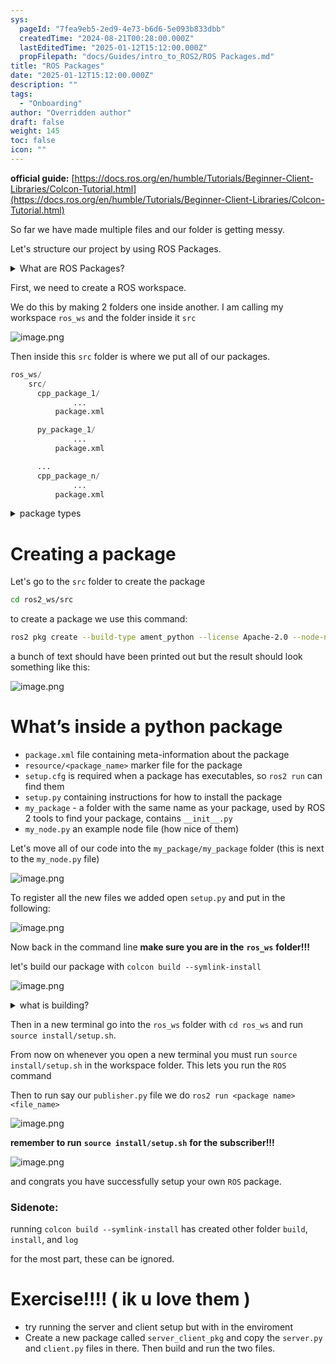 ```yaml
---
sys:
  pageId: "7fea9eb5-2ed9-4e73-b6d6-5e093b833dbb"
  createdTime: "2024-08-21T00:28:00.000Z"
  lastEditedTime: "2025-01-12T15:12:00.000Z"
  propFilepath: "docs/Guides/intro_to_ROS2/ROS Packages.md"
title: "ROS Packages"
date: "2025-01-12T15:12:00.000Z"
description: ""
tags:
  - "Onboarding"
author: "Overridden author"
draft: false
weight: 145
toc: false
icon: ""
---
```


**official guide:** [https://docs.ros.org/en/humble/Tutorials/Beginner-Client-Libraries/Colcon-Tutorial.html](https://docs.ros.org/en/humble/Tutorials/Beginner-Client-Libraries/Colcon-Tutorial.html)

So far we have made multiple files and our folder is getting messy.

Let's structure our project by using ROS Packages.

<details>

<summary>What are ROS Packages?</summary>

ROS Packages are, as the name implies, packages of code that are highly sharable between ROS developers.

They consist of a folder, `package.xml` file, and source code

```python
      cpp_package_1/
		      ... imagine much code files here ..
          package.xml
```

</details>

First, we need to create a ROS workspace.

We do this by making 2 folders one inside another. I am calling my workspace `ros_ws` and the folder inside it `src`

![image.png](https://prod-files-secure.s3.us-west-2.amazonaws.com/d518164a-d88e-44d1-a4ee-3adb3bd8bce0/70706947-fd18-4537-a67b-e12946812d31/image.png?X-Amz-Algorithm=AWS4-HMAC-SHA256&X-Amz-Content-Sha256=UNSIGNED-PAYLOAD&X-Amz-Credential=ASIAZI2LB466YLGF4HWL%2F20250514%2Fus-west-2%2Fs3%2Faws4_request&X-Amz-Date=20250514T220131Z&X-Amz-Expires=3600&X-Amz-Security-Token=IQoJb3JpZ2luX2VjEGYaCXVzLXdlc3QtMiJHMEUCIQC1JUAFSTp7ZADPm5ZAf7IbdOLiAAr3GjMWJ0B0ARhBvAIgQyh3kBoCFPcZd5FdfGQdtRxRQGUH%2BppoZ3%2FBoWvMjQIq%2FwMIHxAAGgw2Mzc0MjMxODM4MDUiDABA0neNpIsibt4p8SrcA90mCohPl6pH3zHCVlX9tNwJjBQf3xqbeDI8PbC8lgsmxj6mvg8Jc%2F0Cd9kCp3VGtGv4%2FdJby%2FqbeZMm%2FhwGaOcYLAdXolDwgJmlfGdMXh7RuhkQbpVe%2B2%2BirGK76tpPn2p60uSP4iP757RVmRIEFzU8Xxz%2FvJR1fmRB35vLGPI2pIPhnbDdMfmH6ee336wcxNnbm%2B%2FWfOwqr7z4EQtV1%2FSlSztTEqDipZCW1ZHsXecq7bxz6Mxy74AuBxuS%2BEDCQwbiShv%2BfhmQTWz3Gb2Jt8qFpZ0F27%2BYHN%2FBuAzKNaBatY18KjqU%2BAXwoDNhtjRy1rXV910YQkQE0Aghcehttx4y8Uj2WteIG5mz3oXYGwn%2BqrZoVzg7iLTcgJl9e21ERsSsHzLIt91tuP3OMhCP%2BZQkDabrHyqTIbNgq3OMRVwORDruzrtbJbY1DRUSRzmsigtXK4t%2B9QfKl3E1weOESZFCOZj29CG925Agm19miBIU%2B8P554ondye7N4imFHgQXzu%2BnOATx1JiqfY9HCXCG6CgCkjSHHOj97l7x39XD7s09AfiYr%2BSgK%2B1YBGyfEjCdGdhZLJqEaxcntWMgs3QCSWsuVVHQGBUl%2B0eDlA7ZHb76jUcpiD7BwP4v%2BiZMLehlMEGOqUBcJNRAKS%2F3aGZQRzVZE0ZztUryyncSRbFsa6%2FTQxAD3KlCy%2Fq8g6Zc30tyg294h4%2FvYx3exLezCWB32Kn%2F2blxaTZjyGdUWAHK1wCzWgSZxAt7irGAJZPjIQvtwv3oD0QZINgmdj9tTmi1zjWSwCGrnLaTZeVImd0q91UQea2865bpv3uKFY7QGYZkW2QUqhZu3NZVZYUVnYCwgee%2Bpkasu9QrW96&X-Amz-Signature=8c9d635825acb69b39aae43b1b8f4d5a2e78e88926d5d2e4bf305c3ab64e30ee&X-Amz-SignedHeaders=host&x-id=GetObject)

Then inside this `src` folder is where we put all of our packages.

```python
ros_ws/
    src/
      cpp_package_1/
		      ...
          package.xml

      py_package_1/
		      ...
          package.xml

      ...
      cpp_package_n/
		      ...
          package.xml

```

<details>

<summary>package types</summary>

packages can be either `C++` or python.

the intern file structure is different for each but for this guide we will stick to creating python packages

</details>

# Creating a package

Let's go to the `src` folder to create the package

```bash
cd ros2_ws/src
```

to create a package we use this command:

```bash
ros2 pkg create --build-type ament_python --license Apache-2.0 --node-name my_node my_package
```

a bunch of text should have been printed out but the result should look something like this:

![image.png](https://prod-files-secure.s3.us-west-2.amazonaws.com/d518164a-d88e-44d1-a4ee-3adb3bd8bce0/e6cf1e3f-8512-4a3e-b131-079f800bf3e8/image.png?X-Amz-Algorithm=AWS4-HMAC-SHA256&X-Amz-Content-Sha256=UNSIGNED-PAYLOAD&X-Amz-Credential=ASIAZI2LB466YLGF4HWL%2F20250514%2Fus-west-2%2Fs3%2Faws4_request&X-Amz-Date=20250514T220131Z&X-Amz-Expires=3600&X-Amz-Security-Token=IQoJb3JpZ2luX2VjEGYaCXVzLXdlc3QtMiJHMEUCIQC1JUAFSTp7ZADPm5ZAf7IbdOLiAAr3GjMWJ0B0ARhBvAIgQyh3kBoCFPcZd5FdfGQdtRxRQGUH%2BppoZ3%2FBoWvMjQIq%2FwMIHxAAGgw2Mzc0MjMxODM4MDUiDABA0neNpIsibt4p8SrcA90mCohPl6pH3zHCVlX9tNwJjBQf3xqbeDI8PbC8lgsmxj6mvg8Jc%2F0Cd9kCp3VGtGv4%2FdJby%2FqbeZMm%2FhwGaOcYLAdXolDwgJmlfGdMXh7RuhkQbpVe%2B2%2BirGK76tpPn2p60uSP4iP757RVmRIEFzU8Xxz%2FvJR1fmRB35vLGPI2pIPhnbDdMfmH6ee336wcxNnbm%2B%2FWfOwqr7z4EQtV1%2FSlSztTEqDipZCW1ZHsXecq7bxz6Mxy74AuBxuS%2BEDCQwbiShv%2BfhmQTWz3Gb2Jt8qFpZ0F27%2BYHN%2FBuAzKNaBatY18KjqU%2BAXwoDNhtjRy1rXV910YQkQE0Aghcehttx4y8Uj2WteIG5mz3oXYGwn%2BqrZoVzg7iLTcgJl9e21ERsSsHzLIt91tuP3OMhCP%2BZQkDabrHyqTIbNgq3OMRVwORDruzrtbJbY1DRUSRzmsigtXK4t%2B9QfKl3E1weOESZFCOZj29CG925Agm19miBIU%2B8P554ondye7N4imFHgQXzu%2BnOATx1JiqfY9HCXCG6CgCkjSHHOj97l7x39XD7s09AfiYr%2BSgK%2B1YBGyfEjCdGdhZLJqEaxcntWMgs3QCSWsuVVHQGBUl%2B0eDlA7ZHb76jUcpiD7BwP4v%2BiZMLehlMEGOqUBcJNRAKS%2F3aGZQRzVZE0ZztUryyncSRbFsa6%2FTQxAD3KlCy%2Fq8g6Zc30tyg294h4%2FvYx3exLezCWB32Kn%2F2blxaTZjyGdUWAHK1wCzWgSZxAt7irGAJZPjIQvtwv3oD0QZINgmdj9tTmi1zjWSwCGrnLaTZeVImd0q91UQea2865bpv3uKFY7QGYZkW2QUqhZu3NZVZYUVnYCwgee%2Bpkasu9QrW96&X-Amz-Signature=edcafed1c5db3821bd7e1b2080f4066f53654acb02ff4023652220fca8024dd5&X-Amz-SignedHeaders=host&x-id=GetObject)

# What’s inside a python package

- `package.xml` file containing meta-information about the package
- `resource/<package_name>` marker file for the package
- `setup.cfg` is required when a package has executables, so `ros2 run` can find them
- `setup.py` containing instructions for how to install the package
- `my_package` - a folder with the same name as your package, used by ROS 2 tools to find your package, contains `__init__.py`
- `my_node.py` an example node file (how nice of them)

Let's move all of our code into the `my_package/my_package` folder (this is next to the `my_node.py` file)

![image.png](https://prod-files-secure.s3.us-west-2.amazonaws.com/d518164a-d88e-44d1-a4ee-3adb3bd8bce0/9ce58f11-0da9-4d3e-b86d-506a9685d378/image.png?X-Amz-Algorithm=AWS4-HMAC-SHA256&X-Amz-Content-Sha256=UNSIGNED-PAYLOAD&X-Amz-Credential=ASIAZI2LB466YLGF4HWL%2F20250514%2Fus-west-2%2Fs3%2Faws4_request&X-Amz-Date=20250514T220131Z&X-Amz-Expires=3600&X-Amz-Security-Token=IQoJb3JpZ2luX2VjEGYaCXVzLXdlc3QtMiJHMEUCIQC1JUAFSTp7ZADPm5ZAf7IbdOLiAAr3GjMWJ0B0ARhBvAIgQyh3kBoCFPcZd5FdfGQdtRxRQGUH%2BppoZ3%2FBoWvMjQIq%2FwMIHxAAGgw2Mzc0MjMxODM4MDUiDABA0neNpIsibt4p8SrcA90mCohPl6pH3zHCVlX9tNwJjBQf3xqbeDI8PbC8lgsmxj6mvg8Jc%2F0Cd9kCp3VGtGv4%2FdJby%2FqbeZMm%2FhwGaOcYLAdXolDwgJmlfGdMXh7RuhkQbpVe%2B2%2BirGK76tpPn2p60uSP4iP757RVmRIEFzU8Xxz%2FvJR1fmRB35vLGPI2pIPhnbDdMfmH6ee336wcxNnbm%2B%2FWfOwqr7z4EQtV1%2FSlSztTEqDipZCW1ZHsXecq7bxz6Mxy74AuBxuS%2BEDCQwbiShv%2BfhmQTWz3Gb2Jt8qFpZ0F27%2BYHN%2FBuAzKNaBatY18KjqU%2BAXwoDNhtjRy1rXV910YQkQE0Aghcehttx4y8Uj2WteIG5mz3oXYGwn%2BqrZoVzg7iLTcgJl9e21ERsSsHzLIt91tuP3OMhCP%2BZQkDabrHyqTIbNgq3OMRVwORDruzrtbJbY1DRUSRzmsigtXK4t%2B9QfKl3E1weOESZFCOZj29CG925Agm19miBIU%2B8P554ondye7N4imFHgQXzu%2BnOATx1JiqfY9HCXCG6CgCkjSHHOj97l7x39XD7s09AfiYr%2BSgK%2B1YBGyfEjCdGdhZLJqEaxcntWMgs3QCSWsuVVHQGBUl%2B0eDlA7ZHb76jUcpiD7BwP4v%2BiZMLehlMEGOqUBcJNRAKS%2F3aGZQRzVZE0ZztUryyncSRbFsa6%2FTQxAD3KlCy%2Fq8g6Zc30tyg294h4%2FvYx3exLezCWB32Kn%2F2blxaTZjyGdUWAHK1wCzWgSZxAt7irGAJZPjIQvtwv3oD0QZINgmdj9tTmi1zjWSwCGrnLaTZeVImd0q91UQea2865bpv3uKFY7QGYZkW2QUqhZu3NZVZYUVnYCwgee%2Bpkasu9QrW96&X-Amz-Signature=b1a3f99d5e76e4f525f16de7e4ec5050fa0c7ddb88e09da8738e76bc8434aca9&X-Amz-SignedHeaders=host&x-id=GetObject)

To register all the new files we added open `setup.py` and put in the following:

![image.png](https://prod-files-secure.s3.us-west-2.amazonaws.com/d518164a-d88e-44d1-a4ee-3adb3bd8bce0/1cd7c262-4cae-4496-9d75-c178537d24a2/image.png?X-Amz-Algorithm=AWS4-HMAC-SHA256&X-Amz-Content-Sha256=UNSIGNED-PAYLOAD&X-Amz-Credential=ASIAZI2LB466YLGF4HWL%2F20250514%2Fus-west-2%2Fs3%2Faws4_request&X-Amz-Date=20250514T220131Z&X-Amz-Expires=3600&X-Amz-Security-Token=IQoJb3JpZ2luX2VjEGYaCXVzLXdlc3QtMiJHMEUCIQC1JUAFSTp7ZADPm5ZAf7IbdOLiAAr3GjMWJ0B0ARhBvAIgQyh3kBoCFPcZd5FdfGQdtRxRQGUH%2BppoZ3%2FBoWvMjQIq%2FwMIHxAAGgw2Mzc0MjMxODM4MDUiDABA0neNpIsibt4p8SrcA90mCohPl6pH3zHCVlX9tNwJjBQf3xqbeDI8PbC8lgsmxj6mvg8Jc%2F0Cd9kCp3VGtGv4%2FdJby%2FqbeZMm%2FhwGaOcYLAdXolDwgJmlfGdMXh7RuhkQbpVe%2B2%2BirGK76tpPn2p60uSP4iP757RVmRIEFzU8Xxz%2FvJR1fmRB35vLGPI2pIPhnbDdMfmH6ee336wcxNnbm%2B%2FWfOwqr7z4EQtV1%2FSlSztTEqDipZCW1ZHsXecq7bxz6Mxy74AuBxuS%2BEDCQwbiShv%2BfhmQTWz3Gb2Jt8qFpZ0F27%2BYHN%2FBuAzKNaBatY18KjqU%2BAXwoDNhtjRy1rXV910YQkQE0Aghcehttx4y8Uj2WteIG5mz3oXYGwn%2BqrZoVzg7iLTcgJl9e21ERsSsHzLIt91tuP3OMhCP%2BZQkDabrHyqTIbNgq3OMRVwORDruzrtbJbY1DRUSRzmsigtXK4t%2B9QfKl3E1weOESZFCOZj29CG925Agm19miBIU%2B8P554ondye7N4imFHgQXzu%2BnOATx1JiqfY9HCXCG6CgCkjSHHOj97l7x39XD7s09AfiYr%2BSgK%2B1YBGyfEjCdGdhZLJqEaxcntWMgs3QCSWsuVVHQGBUl%2B0eDlA7ZHb76jUcpiD7BwP4v%2BiZMLehlMEGOqUBcJNRAKS%2F3aGZQRzVZE0ZztUryyncSRbFsa6%2FTQxAD3KlCy%2Fq8g6Zc30tyg294h4%2FvYx3exLezCWB32Kn%2F2blxaTZjyGdUWAHK1wCzWgSZxAt7irGAJZPjIQvtwv3oD0QZINgmdj9tTmi1zjWSwCGrnLaTZeVImd0q91UQea2865bpv3uKFY7QGYZkW2QUqhZu3NZVZYUVnYCwgee%2Bpkasu9QrW96&X-Amz-Signature=8393f405775fe5fd8b9e785e7da34426c4605aca69871581bb13095c32e92925&X-Amz-SignedHeaders=host&x-id=GetObject)

Now back in the command line **make sure you are in the** **`ros_ws`** **folder!!!**

let's build our package with `colcon build --symlink-install`

![image.png](https://prod-files-secure.s3.us-west-2.amazonaws.com/d518164a-d88e-44d1-a4ee-3adb3bd8bce0/2f2a0d27-b173-48fd-b189-5f5c0ce65619/image.png?X-Amz-Algorithm=AWS4-HMAC-SHA256&X-Amz-Content-Sha256=UNSIGNED-PAYLOAD&X-Amz-Credential=ASIAZI2LB466YLGF4HWL%2F20250514%2Fus-west-2%2Fs3%2Faws4_request&X-Amz-Date=20250514T220131Z&X-Amz-Expires=3600&X-Amz-Security-Token=IQoJb3JpZ2luX2VjEGYaCXVzLXdlc3QtMiJHMEUCIQC1JUAFSTp7ZADPm5ZAf7IbdOLiAAr3GjMWJ0B0ARhBvAIgQyh3kBoCFPcZd5FdfGQdtRxRQGUH%2BppoZ3%2FBoWvMjQIq%2FwMIHxAAGgw2Mzc0MjMxODM4MDUiDABA0neNpIsibt4p8SrcA90mCohPl6pH3zHCVlX9tNwJjBQf3xqbeDI8PbC8lgsmxj6mvg8Jc%2F0Cd9kCp3VGtGv4%2FdJby%2FqbeZMm%2FhwGaOcYLAdXolDwgJmlfGdMXh7RuhkQbpVe%2B2%2BirGK76tpPn2p60uSP4iP757RVmRIEFzU8Xxz%2FvJR1fmRB35vLGPI2pIPhnbDdMfmH6ee336wcxNnbm%2B%2FWfOwqr7z4EQtV1%2FSlSztTEqDipZCW1ZHsXecq7bxz6Mxy74AuBxuS%2BEDCQwbiShv%2BfhmQTWz3Gb2Jt8qFpZ0F27%2BYHN%2FBuAzKNaBatY18KjqU%2BAXwoDNhtjRy1rXV910YQkQE0Aghcehttx4y8Uj2WteIG5mz3oXYGwn%2BqrZoVzg7iLTcgJl9e21ERsSsHzLIt91tuP3OMhCP%2BZQkDabrHyqTIbNgq3OMRVwORDruzrtbJbY1DRUSRzmsigtXK4t%2B9QfKl3E1weOESZFCOZj29CG925Agm19miBIU%2B8P554ondye7N4imFHgQXzu%2BnOATx1JiqfY9HCXCG6CgCkjSHHOj97l7x39XD7s09AfiYr%2BSgK%2B1YBGyfEjCdGdhZLJqEaxcntWMgs3QCSWsuVVHQGBUl%2B0eDlA7ZHb76jUcpiD7BwP4v%2BiZMLehlMEGOqUBcJNRAKS%2F3aGZQRzVZE0ZztUryyncSRbFsa6%2FTQxAD3KlCy%2Fq8g6Zc30tyg294h4%2FvYx3exLezCWB32Kn%2F2blxaTZjyGdUWAHK1wCzWgSZxAt7irGAJZPjIQvtwv3oD0QZINgmdj9tTmi1zjWSwCGrnLaTZeVImd0q91UQea2865bpv3uKFY7QGYZkW2QUqhZu3NZVZYUVnYCwgee%2Bpkasu9QrW96&X-Amz-Signature=5b198656013af3938ea851618ee5e9c5e22808cd27f8701b7845e2975ff4b851&X-Amz-SignedHeaders=host&x-id=GetObject)

<details>

<summary>what is building?</summary>

if you are a CS major at Rose-Hulman you will learn the answer to this in CSSE132

but TLDR; is it combines all the code files into one program that can be run easily 

</details>

Then in a new terminal go into the `ros_ws` folder with `cd ros_ws` and run `source install/setup.sh`. 

From now on whenever you open a new terminal you must run `source install/setup.sh` in the workspace folder. This lets you run the `ROS` command

Then to run say our `publisher.py` file we do `ros2 run <package name> <file_name>`

![image.png](https://prod-files-secure.s3.us-west-2.amazonaws.com/d518164a-d88e-44d1-a4ee-3adb3bd8bce0/4f4b1219-3a44-4632-aa0a-ce3471699f59/image.png?X-Amz-Algorithm=AWS4-HMAC-SHA256&X-Amz-Content-Sha256=UNSIGNED-PAYLOAD&X-Amz-Credential=ASIAZI2LB466YLGF4HWL%2F20250514%2Fus-west-2%2Fs3%2Faws4_request&X-Amz-Date=20250514T220131Z&X-Amz-Expires=3600&X-Amz-Security-Token=IQoJb3JpZ2luX2VjEGYaCXVzLXdlc3QtMiJHMEUCIQC1JUAFSTp7ZADPm5ZAf7IbdOLiAAr3GjMWJ0B0ARhBvAIgQyh3kBoCFPcZd5FdfGQdtRxRQGUH%2BppoZ3%2FBoWvMjQIq%2FwMIHxAAGgw2Mzc0MjMxODM4MDUiDABA0neNpIsibt4p8SrcA90mCohPl6pH3zHCVlX9tNwJjBQf3xqbeDI8PbC8lgsmxj6mvg8Jc%2F0Cd9kCp3VGtGv4%2FdJby%2FqbeZMm%2FhwGaOcYLAdXolDwgJmlfGdMXh7RuhkQbpVe%2B2%2BirGK76tpPn2p60uSP4iP757RVmRIEFzU8Xxz%2FvJR1fmRB35vLGPI2pIPhnbDdMfmH6ee336wcxNnbm%2B%2FWfOwqr7z4EQtV1%2FSlSztTEqDipZCW1ZHsXecq7bxz6Mxy74AuBxuS%2BEDCQwbiShv%2BfhmQTWz3Gb2Jt8qFpZ0F27%2BYHN%2FBuAzKNaBatY18KjqU%2BAXwoDNhtjRy1rXV910YQkQE0Aghcehttx4y8Uj2WteIG5mz3oXYGwn%2BqrZoVzg7iLTcgJl9e21ERsSsHzLIt91tuP3OMhCP%2BZQkDabrHyqTIbNgq3OMRVwORDruzrtbJbY1DRUSRzmsigtXK4t%2B9QfKl3E1weOESZFCOZj29CG925Agm19miBIU%2B8P554ondye7N4imFHgQXzu%2BnOATx1JiqfY9HCXCG6CgCkjSHHOj97l7x39XD7s09AfiYr%2BSgK%2B1YBGyfEjCdGdhZLJqEaxcntWMgs3QCSWsuVVHQGBUl%2B0eDlA7ZHb76jUcpiD7BwP4v%2BiZMLehlMEGOqUBcJNRAKS%2F3aGZQRzVZE0ZztUryyncSRbFsa6%2FTQxAD3KlCy%2Fq8g6Zc30tyg294h4%2FvYx3exLezCWB32Kn%2F2blxaTZjyGdUWAHK1wCzWgSZxAt7irGAJZPjIQvtwv3oD0QZINgmdj9tTmi1zjWSwCGrnLaTZeVImd0q91UQea2865bpv3uKFY7QGYZkW2QUqhZu3NZVZYUVnYCwgee%2Bpkasu9QrW96&X-Amz-Signature=fbdb2efc5ac916249ec71e78b9432523e55c233360c4211037061170136ff9d6&X-Amz-SignedHeaders=host&x-id=GetObject)

**remember to run** **`source install/setup.sh`** **for the subscriber!!!**

![image.png](https://prod-files-secure.s3.us-west-2.amazonaws.com/d518164a-d88e-44d1-a4ee-3adb3bd8bce0/02121119-dad4-49ec-8356-c956108b4243/image.png?X-Amz-Algorithm=AWS4-HMAC-SHA256&X-Amz-Content-Sha256=UNSIGNED-PAYLOAD&X-Amz-Credential=ASIAZI2LB466YLGF4HWL%2F20250514%2Fus-west-2%2Fs3%2Faws4_request&X-Amz-Date=20250514T220131Z&X-Amz-Expires=3600&X-Amz-Security-Token=IQoJb3JpZ2luX2VjEGYaCXVzLXdlc3QtMiJHMEUCIQC1JUAFSTp7ZADPm5ZAf7IbdOLiAAr3GjMWJ0B0ARhBvAIgQyh3kBoCFPcZd5FdfGQdtRxRQGUH%2BppoZ3%2FBoWvMjQIq%2FwMIHxAAGgw2Mzc0MjMxODM4MDUiDABA0neNpIsibt4p8SrcA90mCohPl6pH3zHCVlX9tNwJjBQf3xqbeDI8PbC8lgsmxj6mvg8Jc%2F0Cd9kCp3VGtGv4%2FdJby%2FqbeZMm%2FhwGaOcYLAdXolDwgJmlfGdMXh7RuhkQbpVe%2B2%2BirGK76tpPn2p60uSP4iP757RVmRIEFzU8Xxz%2FvJR1fmRB35vLGPI2pIPhnbDdMfmH6ee336wcxNnbm%2B%2FWfOwqr7z4EQtV1%2FSlSztTEqDipZCW1ZHsXecq7bxz6Mxy74AuBxuS%2BEDCQwbiShv%2BfhmQTWz3Gb2Jt8qFpZ0F27%2BYHN%2FBuAzKNaBatY18KjqU%2BAXwoDNhtjRy1rXV910YQkQE0Aghcehttx4y8Uj2WteIG5mz3oXYGwn%2BqrZoVzg7iLTcgJl9e21ERsSsHzLIt91tuP3OMhCP%2BZQkDabrHyqTIbNgq3OMRVwORDruzrtbJbY1DRUSRzmsigtXK4t%2B9QfKl3E1weOESZFCOZj29CG925Agm19miBIU%2B8P554ondye7N4imFHgQXzu%2BnOATx1JiqfY9HCXCG6CgCkjSHHOj97l7x39XD7s09AfiYr%2BSgK%2B1YBGyfEjCdGdhZLJqEaxcntWMgs3QCSWsuVVHQGBUl%2B0eDlA7ZHb76jUcpiD7BwP4v%2BiZMLehlMEGOqUBcJNRAKS%2F3aGZQRzVZE0ZztUryyncSRbFsa6%2FTQxAD3KlCy%2Fq8g6Zc30tyg294h4%2FvYx3exLezCWB32Kn%2F2blxaTZjyGdUWAHK1wCzWgSZxAt7irGAJZPjIQvtwv3oD0QZINgmdj9tTmi1zjWSwCGrnLaTZeVImd0q91UQea2865bpv3uKFY7QGYZkW2QUqhZu3NZVZYUVnYCwgee%2Bpkasu9QrW96&X-Amz-Signature=9b3a5c56d956497cba7fb0581c0342fd4c3f1df972adf956e3213a50041b2c35&X-Amz-SignedHeaders=host&x-id=GetObject)

and congrats you have successfully setup your own `ROS` package.

### Sidenote:

running `colcon build --symlink-install` has created other folder `build`, `install`, and `log`

for the most part, these can be ignored.

# Exercise!!!! ( ik u love them )

- try running the server and client setup but with in the enviroment
- Create a new package called `server_client_pkg` and copy the `server.py` and `client.py` files in there. Then build and run the two files.
